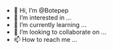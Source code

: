 - 👋 Hi, I’m @Botepep
- 👀 I’m interested in ...
- 🌱 I’m currently learning ...
- 💞️ I’m looking to collaborate on ...
- 📫 How to reach me ...

<!---
Botepep/Botepep is a ✨ special ✨ repository because its `README.md` (this file) appears on your GitHub profile.
You can click the Preview link to take a look at your changes.
--->
